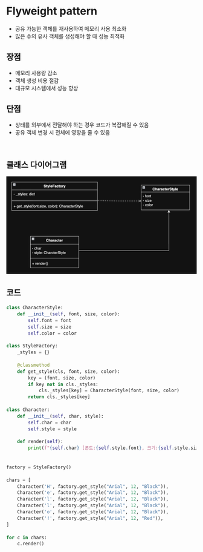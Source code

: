 # Flyweight pattern

- 공유 가능한 객체를 재사용하여 메모리 사용 최소화
- 많은 수의 유사 객체를 생성해야 할 때 성능 최적화

## 장점

- 메모리 사용량 감소
- 객체 생성 비용 절감
- 대규모 시스템에서 성능 향상

## 단점

- 상태를 외부에서 전달해야 하는 경우 코드가 복잡해질 수 있음
- 공유 객체 변경 시 전체에 영향을 줄 수 있음

<br>

## 클래스 다이어그램

![img](/img/flyweight.png)

## 코드

```py
class CharacterStyle:
    def __init__(self, font, size, color):
        self.font = font
        self.size = size
        self.color = color

class StyleFactory:
    _styles = {}

    @classmethod
    def get_style(cls, font, size, color):
        key = (font, size, color)
        if key not in cls._styles:
            cls._styles[key] = CharacterStyle(font, size, color)
        return cls._styles[key]

class Character:
    def __init__(self, char, style):
        self.char = char          
        self.style = style        

    def render(self):
        print(f"{self.char} [폰트:{self.style.font}, 크기:{self.style.size}, 색:{self.style.color}]")


factory = StyleFactory()

chars = [
    Character('H', factory.get_style("Arial", 12, "Black")),
    Character('e', factory.get_style("Arial", 12, "Black")),
    Character('l', factory.get_style("Arial", 12, "Black")),
    Character('l', factory.get_style("Arial", 12, "Black")),
    Character('o', factory.get_style("Arial", 12, "Black")),
    Character('!', factory.get_style("Arial", 12, "Red")),
]

for c in chars:
    c.render()
```
